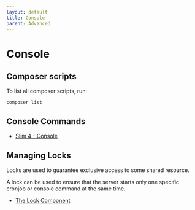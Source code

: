 ```yaml
---
layout: default
title: Console
parent: Advanced
---
```


# Console

## Composer scripts

To list all composer scripts, run:

```
composer list
```

## Console Commands

* [Slim 4 - Console](https://odan.github.io/2021/06/23/slim-console.html)

## Managing Locks

Locks are used to guarantee exclusive access to some shared resource. 

A lock can be used to ensure that the server starts only one 
specific cronjob or console command at the same time.

* [The Lock Component](https://symfony.com/doc/current/components/lock.html)
